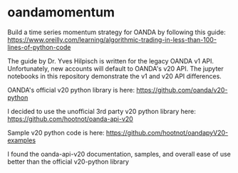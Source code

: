 # oandamomentum
Build a time series momentum strategy for OANDA by following this guide: 
https://www.oreilly.com/learning/algorithmic-trading-in-less-than-100-lines-of-python-code

The guide by Dr. Yves Hilpisch is written for the legacy OANDA v1 API. Unfortunately, new accounts will default to OANDA's v20 API. The jupyter notebooks in this repository demonstrate the v1 and v20 API differences. 

OANDA's official v20 python library is here:
https://github.com/oanda/v20-python

I decided to use the unofficial 3rd party v20 python library here:
https://github.com/hootnot/oanda-api-v20

Sample v20 python code is here:
https://github.com/hootnot/oandapyV20-examples

I found the oanda-api-v20 documentation, samples, and overall ease of use better than the official v20-python library
